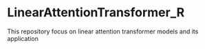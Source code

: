 # LinearAttentionTransformer_R
This repository focus on linear attention transformer models and its application
